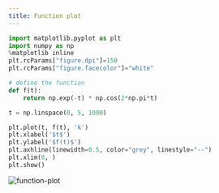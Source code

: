 ```yaml
---
title: Function plot
---
```

```python showLineNumbers
import matplotlib.pyplot as plt
import numpy as np
%matplotlib inline
plt.rcParams["figure.dpi"]=150
plt.rcParams["figure.facecolor"]="white"

# define the function
def f(t):
    return np.exp(-t) * np.cos(2*np.pi*t)

t = np.linspace(0, 5, 1000)

plt.plot(t, f(t), 'k')
plt.xlabel('$t$')
plt.ylabel('$f(t)$')
plt.axhline(linewidth=0.5, color="grey", linestyle="--")
plt.xlim(0, )
plt.show()
```

<picture>
  <source type="image/webp" srcset={require("/img/function-plot.webp").default} />
  <img src={require("/img/function-plot.png").default} alt="function-plot" />
</picture>
